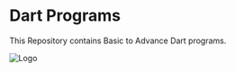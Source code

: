 # Dart Programs

This Repository contains Basic to Advance Dart programs.


![Logo](https://www.technotification.com/wp-content/uploads/2019/01/Dart-programming-language.jpg)
